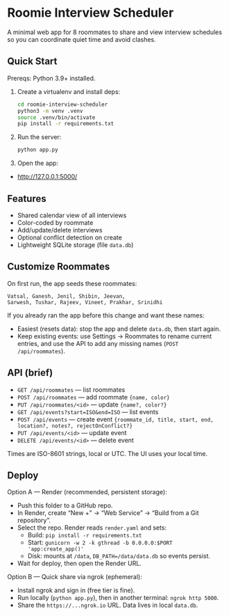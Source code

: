 # Roomie Interview Scheduler

A minimal web app for 8 roommates to share and view interview schedules so you can coordinate quiet time and avoid clashes.

## Quick Start

Prereqs: Python 3.9+ installed.

1. Create a virtualenv and install deps:

   ```bash
   cd roomie-interview-scheduler
   python3 -m venv .venv
   source .venv/bin/activate
   pip install -r requirements.txt
   ```

2. Run the server:

   ```bash
   python app.py
   ```

3. Open the app:

- http://127.0.0.1:5000/

## Features

- Shared calendar view of all interviews
- Color-coded by roommate
- Add/update/delete interviews
- Optional conflict detection on create
- Lightweight SQLite storage (file `data.db`)

## Customize Roommates

On first run, the app seeds these roommates:

```
Vatsal, Ganesh, Jenil, Shibin, Jeevan,
Sarwesh, Tushar, Rajeev, Vineet, Prakhar, Srinidhi
```

If you already ran the app before this change and want these names:

- Easiest (resets data): stop the app and delete `data.db`, then start again.
- Keep existing events: use Settings → Roommates to rename current entries, and use the API to add any missing names (`POST /api/roommates`).

## API (brief)

- `GET /api/roommates` — list roommates
- `POST /api/roommates` — add roommate `{name, color}`
- `PUT /api/roommates/<id>` — update `{name?, color?}`
- `GET /api/events?start=ISO&end=ISO` — list events
- `POST /api/events` — create event `{roommate_id, title, start, end, location?, notes?, rejectOnConflict?}`
- `PUT /api/events/<id>` — update event
- `DELETE /api/events/<id>` — delete event

Times are ISO-8601 strings, local or UTC. The UI uses your local time.

## Deploy

Option A — Render (recommended, persistent storage):

- Push this folder to a GitHub repo.
- In Render, create “New +” → “Web Service” → “Build from a Git repository”.
- Select the repo. Render reads `render.yaml` and sets:
  - Build: `pip install -r requirements.txt`
  - Start: `gunicorn -w 2 -k gthread -b 0.0.0.0:$PORT 'app:create_app()'`
  - Disk: mounts at `/data`, `DB_PATH=/data/data.db` so events persist.
- Wait for deploy, then open the Render URL.

Option B — Quick share via ngrok (ephemeral):

- Install ngrok and sign in (free tier is fine).
- Run locally (`python app.py`), then in another terminal: `ngrok http 5000`.
- Share the `https://...ngrok.io` URL. Data lives in local `data.db`.
